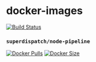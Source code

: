 # docker-images

[![Build Status](https://travis-ci.com/superdispatch/docker-images.svg?branch=master)](https://travis-ci.com/superdispatch/docker-images)


### `superdispatch/node-pipeline`

[![Docker Pulls](https://img.shields.io/docker/pulls/superdispatch/node-pipeline.svg)](https://cloud.docker.com/u/superdispatch/repository/docker/superdispatch/node-pipeline)
[![Docker Size](https://img.shields.io/microbadger/image-size/superdispatch/node-pipeline/latest.svg)](https://cloud.docker.com/u/superdispatch/repository/docker/superdispatch/node-pipeline)
